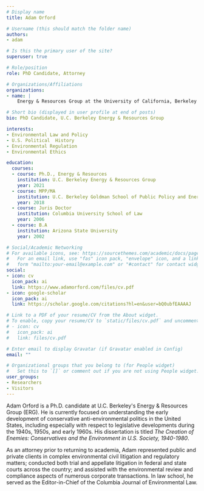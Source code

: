 ```yaml
---
# Display name
title: Adam Orford

# Username (this should match the folder name)
authors:
- adam

# Is this the primary user of the site?
superuser: true

# Role/position
role: PhD Candidate, Attorney

# Organizations/Affiliations
organizations:
- name: |
    Energy & Resources Group at the University of California, Berkeley

# Short bio (displayed in user profile at end of posts)
bio: PhD Candidate, U.C. Berkeley Energy & Resources Group

interests:
- Environmental Law and Policy
- U.S. Political  History 
- Environmental Regulation
- Environmental Ethics

education:
  courses:
  - course: Ph.D., Energy & Resources
    institution: U.C. Berkeley Energy & Resources Group
    year: 2021
  - course: MPP/MA
    institution: U.C. Berkeley Goldman School of Public Policy and Energy & Resources Group
    year: 2018
  - course: Juris Doctor
    institution: Columbia University School of Law
    year: 2006
  - course: B.A
    institution: Arizona State University
    year: 2002

# Social/Academic Networking
# For available icons, see: https://sourcethemes.com/academic/docs/page-builder/#icons
#   For an email link, use "fas" icon pack, "envelope" icon, and a link in the
#   form "mailto:your-email@example.com" or "#contact" for contact widget.
social:
- icon: cv
  icon_pack: ai
  link: https://www.adamorford.com/files/cv.pdf
- icon: google-scholar
  icon_pack: ai
  link: https://scholar.google.com/citations?hl=en&user=bQ0ubfEAAAAJ

# Link to a PDF of your resume/CV from the About widget.
# To enable, copy your resume/CV to `static/files/cv.pdf` and uncomment the lines below.
# - icon: cv
#   icon_pack: ai
#   link: files/cv.pdf

# Enter email to display Gravatar (if Gravatar enabled in Config)
email: ""

# Organizational groups that you belong to (for People widget)
#   Set this to `[]` or comment out if you are not using People widget.
user_groups:
- Researchers
- Visitors
---
```


Adam Orford is a Ph.D. candidate at U.C. Berkeley's Energy & Resources Group (ERG). He is currently focused on understanding the early development of conservative anti-environmental politics in the United States, including especially with respect to legislative developments during the 1940s, 1950s, and early 1960s. His dissertation is titled *The Creation of Enemies: Conservatives and the Environment in U.S. Society, 1940-1980*.

As an attorney prior to returning to academia, Adam represented public and private clients in complex environmental civil litigation and regulatory matters; conducted both trial and appellate litigation in federal and state courts across the country; and assisted with the environmental review and compliance aspects of numerous corporate transactions. In law school, he served as the Editor-in-Chief of the Columbia Journal of Environmental Law. 